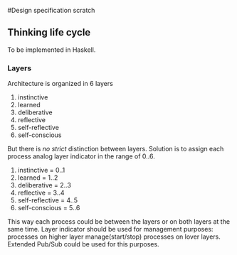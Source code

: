 #Design specification scratch


## Thinking life cycle
To be implemented in Haskell.


### Layers 

Architecture is organized in 6 layers

1. instinctive
1. learned
1. deliberative
1. reflective
1. self-reflective
1. self-conscious

But there is *no strict* distinction between layers. Solution is to assign each process analog layer indicator in the range of 0..6. 

1. instinctive = 0..1
1. learned = 1..2
1. deliberative = 2..3
1. reflective = 3..4
1. self-reflective = 4..5
1. self-conscious = 5..6

This way each process could be between the layers or on both layers at the same time. 
Layer indicator should be used for management purposes: processes on higher layer manage(start/stop) processes on lover layers. Extended Pub/Sub could be used for this purposes.